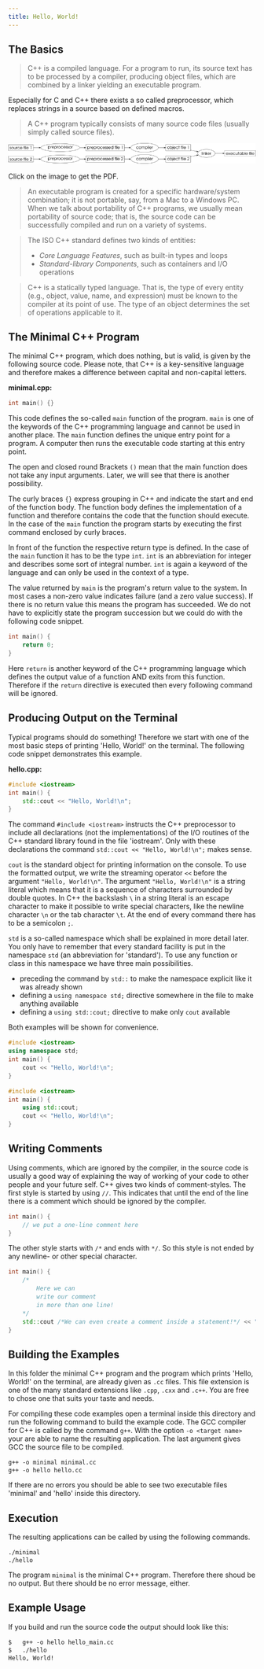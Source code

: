 ```yaml
---
title: Hello, World!
---
```


## The Basics

>C++ is a compiled language.
>For a program to run, its source text has to be processed by a compiler, producing object files, which are combined by a linker yielding an executable program.

Especially for C and C++ there exists a so called preprocessor, which replaces strings in a source based on defined macros.

>A C++ program typically consists of many source code files (usually simply called source files).

[![Scheme of Compiler Process](../../assets/images/compiler_process.png)](../../assets/images/compiler_process.pdf)

Click on the image to get the PDF.

>An executable program is created for a specific hardware/system combination; it is not portable, say, from a Mac to a Windows PC.
>When we talk about portability of C++ programs, we usually mean portability of source code; that is, the source code can be successfully compiled and run on a variety of systems.

>The ISO C++ standard defines two kinds of entities:
>- *Core Language Features*, such as built-in types and loops
>- *Standard-library Components*, such as containers and I/O operations

>C++ is a statically typed language.
>That is, the type of every entity (e.g., object, value, name, and expression) must be known to the compiler at its point of use.
>The type of an object determines the set of operations applicable to it.

## The Minimal C++ Program

The minimal C++ program, which does nothing, but is valid, is given by the following source code.
Please note, that C++ is a key-sensitive language and therefore makes a difference between capital and non-capital letters.
    
**minimal.cpp:**
```cpp
int main() {}
```

This code defines the so-called `main` function of the program.
`main` is one of the keywords of the C++ programming language and cannot be used in another place.
The `main` function defines the unique entry point for a program.
A computer then runs the executable code starting at this entry point.

The open and closed round Brackets `()` mean that the main function does not take any input arguments.
Later, we will see that there is another possibility.

The curly braces `{}` express grouping in C++ and indicate the start and end of the function body.
The function body defines the implementation of a function and therefore contains the code that the function should execute.
In the case of the `main` function the program starts by executing the first command enclosed by curly braces.

In front of the function the respective return type is defined.
In the case of the `main` function it has to be the type `int`.
`int` is an abbreviation for integer and describes some sort of integral number.
`int` is again a keyword of the language and can only be used in the context of a type.

The value returned by `main` is the program's return value to the system.
In most cases a non-zero value indicates failure (and a zero value success).
If there is no return value this means the program has succeeded.
We do not have to explicitly state the program succession but we could do with the following code snippet.

```cpp
int main() {
    return 0;
}
```

Here `return` is another keyword of the C++ programming language which defines the output value of a function AND exits from this function.
Therefore if the `return` directive is executed then every following command will be ignored.

## Producing Output on the Terminal

Typical programs should do something!
Therefore we start with one of the most basic steps of printing 'Hello, World!' on the terminal.
The following code snippet demonstrates this example.

**hello.cpp:**
```cpp
#include <iostream>
int main() {
    std::cout << "Hello, World!\n";
}
```

The command `#include <iostream>` instructs the C++ preprocessor to include all declarations (not the implementations) of the I/O routines of the C++ standard library found in the file 'iostream'.
Only with these declarations the command `std::cout << "Hello, World!\n";` makes sense.

`cout` is the standard object for printing information on the console.
To use the formatted output, we write the streaming operator `<<` before the argument `"Hello, World!\n"`.
The argument `"Hello, World!\n"` is a string literal which means that it is a sequence of characters surrounded by double quotes.
In C++ the backslash `\` in a string literal is an escape character to make it possible to write special characters, like the newline character `\n` or the tab character `\t`.
At the end of every command there has to be a semicolon `;`.

`std` is a so-called namespace which shall be explained in more detail later.
You only have to remember that every standard facility is put in the namespace `std` (an abbreviation for 'standard').
To use any function or class in this namespace we have three main possibilities.
- preceding the command by `std::` to make the namespace explicit like it was already shown
- defining a `using namespace std;` directive somewhere in the file to make anything available
- defining a `using std::cout;` directive to make only `cout` available

Both examples will be shown for convenience.
```cpp
#include <iostream>
using namespace std;
int main() {
    cout << "Hello, World!\n";
}
```

```cpp
#include <iostream>
int main() {
    using std::cout;
    cout << "Hello, World!\n";
}
```

## Writing Comments

Using comments, which are ignored by the compiler, in the source code is usually a good way of explaining the way of working of your code to other people and your future self.
C++ gives two kinds of comment-styles.
The first style is started by using `//`.
This indicates that until the end of the line there is a comment which should be ignored by the compiler.

```cpp
int main() {
    // we put a one-line comment here
}
```

The other style starts with `/*` and ends with `*/`.
So this style is not ended by any newline- or other special character.

```cpp
int main() {
    /*  
        Here we can
        write our comment
        in more than one line!
    */
    std::cout /*We can even create a comment inside a statement!*/ << "Hello, World\n";
}
```

## Building the Examples
In this folder the minimal C++ program and the program which prints 'Hello, World!' on the terminal, are already given as `.cc` files.
This file extension is one of the many standard extensions like `.cpp`, `.cxx` and `.c++`.
You are free to chose one that suits your taste and needs.

For compiling these code examples open a terminal inside this directory and run the following command to build the example code.
The GCC compiler for C++ is called by the command `g++`.
With the option `-o <target name>` your are able to name the resulting application.
The last argument gives GCC the source file to be compiled.
    
    g++ -o minimal minimal.cc
    g++ -o hello hello.cc

If there are no errors you should be able to see two executable files 'minimal' and 'hello' inside this directory.

## Execution
The resulting applications can be called by using the following commands.

    ./minimal
    ./hello

The program `minimal` is the minimal C++ program.
Therefore there shoud be no output.
But there should be no error message, either.

## Example Usage
If you build and run the source code the output should look like this:

    $   g++ -o hello hello_main.cc
    $   ./hello
    Hello, World!